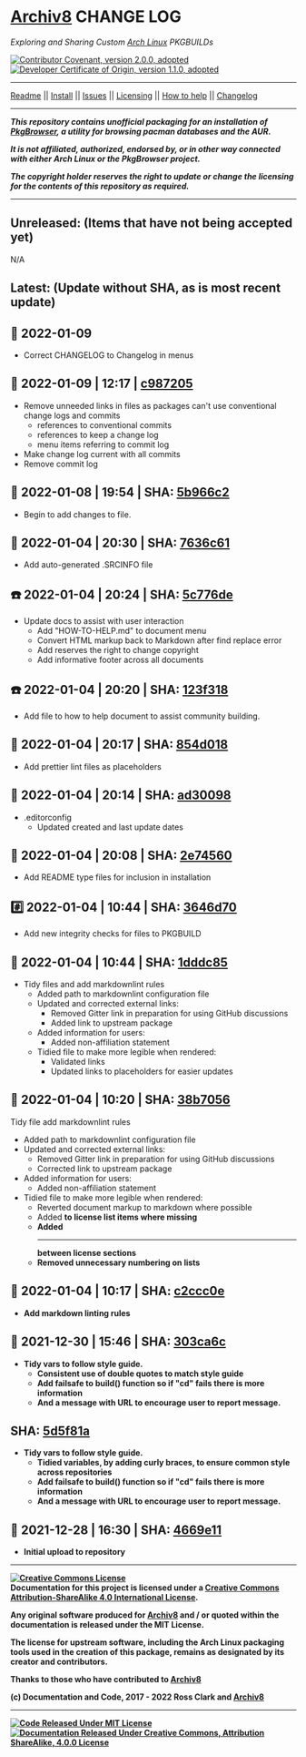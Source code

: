 # [Archiv8][a8-url] CHANGE LOG

_Exploring and Sharing Custom [Arch Linux][arch-url] PKGBUILDs_

[![Contributor Covenant, version 2.0.0, adopted][covenant-badge]](CODE-OF-CONDUCT.md) [![Developer Certificate of Origin, version 1.1.0, adopted][certificate-badge]](DEVELOPER-CERTIFICATE-OF-ORIGIN.md)

---

[Readme](README.md) || [Install](INSTALL.md) || [Issues](ISSUES.md) || [Licensing](LICENSE.md) || [How to help](HOW-TO-HELP.md) || [Changelog](CHANGELOG.md)

---

_**This repository contains unofficial packaging for an installation of [PkgBrowser][ups-pkg-url], a utility for browsing pacman databases and the AUR.**_

_**It is not affiliated, authorized, endorsed by, or in other way connected with either Arch Linux or the PkgBrowser project.**_

_**The copyright holder reserves the right to update or change the licensing for the contents of this repository as required.**_

---

## Unreleased: (Items that have not being accepted yet)

N/A

## Latest: (Update without SHA, as is most recent update)

## :wrench: 2022-01-09

+ Correct CHANGELOG to Changelog in menus

## :toolbox: 2022-01-09 | 12:17 | [c987205][c987205]

+ Remove unneeded links in files as packages can't use conventional change logs and commits
  + references to conventional commits
  + references to keep a change log
  + menu items referring to commit log
+ Make change log current with all commits
+ Remove commit log

## :toolbox: 2022-01-08 | 19:54 | SHA: [5b966c2][5b966c2]

+ Begin to add changes to file.

## :satellite: 2022-01-04 | 20:30 | SHA: [7636c61][7636c61]

+ Add auto-generated .SRCINFO file

## :phone: 2022-01-04 | 20:24 | SHA: [5c776de][5c776de]

+ Update docs to assist with user interaction
  + Add "HOW-TO-HELP.md" to document menu
  + Convert HTML markup back to Markdown after find replace error
  + Add reserves the right to change copyright
  + Add informative footer across all documents

## :phone: 2022-01-04 | 20:20 | SHA: [123f318][123f318]

+ Add file to how to help document to assist community building.

## :toolbox: 2022-01-04 | 20:17 | SHA: [854d018][854d018]

+ Add prettier lint files as placeholders

## :wrench: 2022-01-04 | 20:14 | SHA: [ad30098][ad30098]

+ .editorconfig
  + Updated created and last update dates

## :toolbox: 2022-01-04 | 20:08 | SHA: [2e74560][2e74560]

+ Add README type files for inclusion in installation

## :hash: 2022-01-04 | 10:44 | SHA: [3646d70][3646d70]

+ Add new integrity checks for files to PKGBUILD

## :shower: 2022-01-04 | 10:44 | SHA: [1dddc85][1dddc85]

+ Tidy files and add markdownlint rules
  + Added path to markdownlint configuration file
  + Updated and corrected external links:
    + Removed Gitter link in preparation for using GitHub discussions
    + Added link to upstream package
  + Added information for users:
    + Added non-affiliation statement
  + Tidied file to make more legible when rendered:
    + Validated links
    + Updated links to placeholders for easier updates

## :shower: 2022-01-04 | 10:20 | SHA: [38b7056][38b7056]

Tidy file add markdownlint rules

+ Added path to markdownlint configuration file
+ Updated and corrected external links:
  + Removed Gitter link in preparation for using GitHub discussions
  + Corrected link to upstream package
+ Added information for users:
  + Added non-affiliation statement
+ Tidied file to make more legible when rendered:
  + Reverted document markup to markdown where possible
  + Added <strong> to license list items where missing
  + Added <hr> between license sections
  + Removed unnecessary numbering on lists

## :shower: 2022-01-04 | 10:17 | SHA: [c2ccc0e][c2ccc0e]

+ Add markdown linting rules

## :shower: 2021-12-30 | 15:46 | SHA: [303ca6c][303ca6c]

+ Tidy vars to follow style guide.
  + Consistent use of double quotes to match style guide
  + Add failsafe to build() function so if "cd" fails there is more information
  + And a  message with URL to encourage user to report message.

## SHA: [5d5f81a][5d5f81a]

+ Tidy vars to follow style guide.
  + Tidied variables, by adding curly braces, to ensure common style across repositories
  + Add failsafe to build() function so if "cd" fails there is more information
  + And a  message with URL to encourage user to report message.

## :tada: 2021-12-28 | 16:30 | SHA: [4669e11][4669e11]

+ Initial upload to repository

---

<a rel="license" href="http://creativecommons.org/licenses/by-sa/4.0/"><img alt="Creative Commons License" style="border-width:0" src="https://i.creativecommons.org/l/by-sa/4.0/88x31.png" /></a><br />Documentation for this project is licensed under a <a rel="license" href="http://creativecommons.org/licenses/by-sa/4.0/">Creative Commons Attribution-ShareAlike 4.0 International License</a>.

Any original software produced for [Archiv8][a8-url] and / or quoted within the documentation is released under the MIT License.

The license for upstream software, including the Arch Linux packaging tools used in the creation of this package, remains as designated by its creator and contributors.

Thanks to those who have contributed to [Archiv8][a8-contrib-url]

(c) Documentation and Code, 2017 - 2022 Ross Clark and [Archiv8][a8-url]

---

[![Code Released Under MIT License][mit-badge]][mit-url] [![Documentation Released Under Creative Commons, Attribution ShareAlike, 4.0.0 License][cc-badge]][cc-terms-url]

[cc-compat-url]: http://creativecommons.org/compatiblelicenses
[cc-dev-consider-url]: https://wiki.creativecommons.org/wiki/Considerations_for_licensors_and_licensees#Considerations_for_licensors
[cc-policies-url]: http://creativecommons.org/policies
[cc-pub-consider-url]: https://wiki.creativecommons.org/wiki/Considerations_for_licensors_and_licensees#Considerations_for_licensees
[cc-pub-domain-url]: https://creativecommons.org/publicdomain/zero/1.0/legalcode
[cc-terms-url]: http://creativecommons.org/licenses/by-sa/4.0/

[cc-badge]: https://img.shields.io/badge/License-CC%20by%20SA%204.0.0-informational.svg
[certificate-badge]: https://img.shields.io/badge/Developer%20Certificate%20of%20Origin-1.1.0-informational.svg
[changelog-badge]: https://img.shields.io/badge/Keep%20a%20Changelog-1.1.0-informational
[commits-badge]: https://img.shields.io/badge/Conventional%20Commits-1.0.0-informational.svg
[covenant-badge]: https://img.shields.io/badge/Contributor%20Covenant-2.0.0-informational.svg
[mit-badge]: https://img.shields.io/badge/License-MIT-informational.svg
[semver-badge]: https://img.shields.io/badge/Semantic%20Versioning-2.0.0-informational.svg

[arch-url]: https://www.archlinux.org/

[a8-url]: https://archiv8.github.io/
[a8-pkg-url]: https://github.com/Archiv8/pkgbrowser
[a8-contrib-url]: https://github.com/Archiv8/pkgbrowser/people

[change-url]: https://keepachangelog.com
[commits-url]: https://conventionalcommits.org
[mit-url]: https://opensource.org/licenses/MIT
[semver-url]: https://semver.org
[ups-pkg-url]: https://osdn.net/projects/pkgbrowser/

[c987205]: https://github.com/Archiv8/pkgbrowser/commit/c98720541e963fa8a5a63c4277802c390c0ab47d
[5b966c2]: https://github.com/Archiv8/pkgbrowser/commit/5b966c247ae8f25a1e8f8dd986e2c2923bd8f148
[7636c61]: https://github.com/Archiv8/pkgbrowser/commit/7636c61700ab39e4d81ec322bc5dca2b4fd6b4ce
[5c776de]: https://github.com/Archiv8/pkgbrowser/commit/5c776dec9735c8a59137b4ecf18f85210548777c
[5c776de]: https://github.com/Archiv8/pkgbrowser/commit/5c776dec9735c8a59137b4ecf18f85210548777c
[123f318]: https://github.com/Archiv8/pkgbrowser/commit/123f318fd1fad18eda85ce1d0fa79f0f86856588
[854d018]: https://github.com/Archiv8/pkgbrowser/commit/854d018c2b6cdfe939f39e79af85ef00133bc2d1
[ad30098]: https://github.com/Archiv8/pkgbrowser/commit/ad300982ac0f63e25b8516ae7368e38f70d79286
[2e74560]: https://github.com/Archiv8/pkgbrowser/commit/2e745602e91ab6cda1672f749418db7add149007
[3646d70]: https://github.com/Archiv8/pkgbrowser/commit/3646d70acdb9bf3f7e2d7d314eb7cc0fd94b7cd3
[1dddc85]: https://github.com/Archiv8/pkgbrowser/commit/1dddc858a34f38126587c1e18c804431f850ecdf
[38b7056]: https://github.com/Archiv8/pkgbrowser/commit/38b7056815c03d3dcf61e9a02c414d670dcae024
[c2ccc0e]: https://github.com/Archiv8/pkgbrowser/commit/c2ccc0ebe852941021a0555bf5f5331f05eecccf
[303ca6c]: https://github.com/Archiv8/pkgbrowser/commit/303ca6cfbfa17687ea63130872af005606e6f455
[5d5f81a]: https://github.com/Archiv8/pkgbrowser/commit/5d5f81a8d946ca87b0aa72b629a2cfe4957897a2
[4669e11]: https://github.com/Archiv8/pkgbrowser/commit/4669e118e56bfd8eb8401a7776f2e61ca8b1e063
